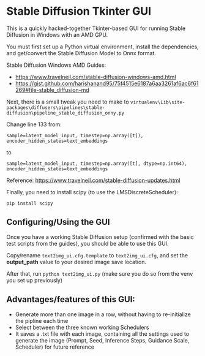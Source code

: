 # Stable Diffusion Tkinter GUI

This is a quickly hacked-together Tkinter-based GUI for running Stable Diffusion in Windows with an AMD GPU.

You must first set up a Python virtual environment, install the dependencies, and get/convert the Stable Diffusion Model to Onnx format.

Stable Diffusion Windows AMD Guides:
- https://www.travelneil.com/stable-diffusion-windows-amd.html
- https://gist.github.com/harishanand95/75f4515e6187a6aa3261af6ac6f61269#file-stable_diffusion-md

Next, there is a small tweak you need to make to `virtualenv\Lib\site-packages\diffusers\pipelines\stable-diffusion\pipeline_stable_diffusion_onny.py`

Change line 133 from:
```
sample=latent_model_input, timestep=np.array([t]), encoder_hidden_states=text_embeddings
```
to
```
sample=latent_model_input, timestep=np.array([t], dtype=np.int64), encoder_hidden_states=text_embeddings
```

Reference: https://www.travelneil.com/stable-diffusion-updates.html

Finally, you need to install scipy (to use the LMSDiscreteScheduler):

```
pip install scipy
```

## Configuring/Using the GUI

Once you have a working Stable Diffusion setup (confirmed with the basic test scripts from the guides), you should be able to use this GUI.

Copy/rename `text2img_ui.cfg.template` to `text2img_ui.cfg`, and set the **output_path** value to your desired image save location.

After that, run `python text2img_ui.py` (make sure you do so from the venv you set up previously)

## Advantages/features of this GUI:
- Generate more than one image in a row, without having to re-initialize the pipline each time
- Select between the three known working Schedulers
- It saves a .txt file with each image, containing all the settings used to generate the image (Prompt, Seed, Inference Steps, Guidance Scale, Scheduler) for future reference
